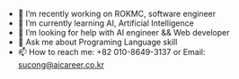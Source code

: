 
- 🔭 I’m recently working on ROKMC, software engineer
- 🌱 I’m currently learning AI, Artificial Intelligence
- 🤔 I’m looking for help with AI engineer && Web developer
- 💬 Ask me about Programing Language skill
- 📫 How to reach me: +82 010-8649-3137 or Email: sucong@aicareer.co.kr

